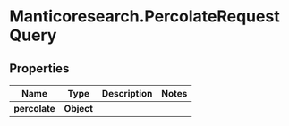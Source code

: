 # Manticoresearch.PercolateRequestQuery

## Properties

Name | Type | Description | Notes
------------ | ------------- | ------------- | -------------
**percolate** | **Object** |  | 


